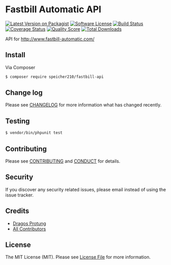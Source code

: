 # Fastbill Automatic API

[![Latest Version on Packagist][ico-version]][link-packagist]
[![Software License][ico-license]](LICENSE.md)
[![Build Status][ico-travis]][link-travis]
[![Coverage Status][ico-scrutinizer]][link-scrutinizer]
[![Quality Score][ico-code-quality]][link-code-quality]
[![Total Downloads][ico-downloads]][link-downloads]

API for http://www.fastbill-automatic.com/

## Install

Via Composer

``` bash
$ composer require speicher210/fastbill-api
```

## Change log

Please see [CHANGELOG](CHANGELOG.md) for more information what has changed recently.

## Testing

``` bash
$ vendor/bin/phpunit test
```

## Contributing

Please see [CONTRIBUTING](CONTRIBUTING.md) and [CONDUCT](CONDUCT.md) for details.

## Security

If you discover any security related issues, please email instead of using the issue tracker.

## Credits

- [Dragos Protung][link-author]
- [All Contributors][link-contributors]

## License

The MIT License (MIT). Please see [License File](LICENSE.md) for more information.

[ico-version]: https://img.shields.io/packagist/v/Speicher210/fastbill-api.svg?style=flat-square
[ico-license]: https://img.shields.io/badge/license-MIT-brightgreen.svg?style=flat-square
[ico-travis]: https://img.shields.io/travis/Speicher210/fastbill-api/master.svg?style=flat-square
[ico-scrutinizer]: https://img.shields.io/scrutinizer/coverage/g/Speicher210/fastbill-api.svg?style=flat-square
[ico-code-quality]: https://img.shields.io/scrutinizer/g/Speicher210/fastbill-api.svg?style=flat-square
[ico-downloads]: https://img.shields.io/packagist/dt/Speicher210/fastbill-api.svg?style=flat-square

[link-packagist]: https://packagist.org/packages/Speicher210/fastbill-api
[link-travis]: https://travis-ci.org/Speicher210/fastbill-api
[link-scrutinizer]: https://scrutinizer-ci.com/g/Speicher210/fastbill-api/code-structure
[link-code-quality]: https://scrutinizer-ci.com/g/Speicher210/fastbill-api
[link-downloads]: https://packagist.org/packages/Speicher210/fastbill-api
[link-author]: https://github.com/dragosprotung
[link-contributors]: ../../contributors

